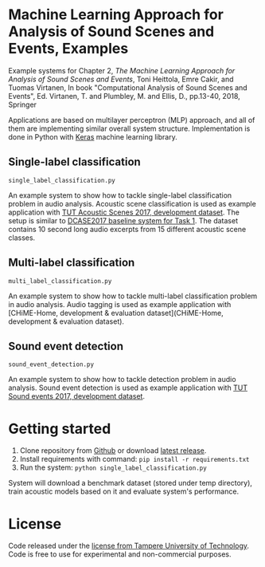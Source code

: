 Machine Learning Approach for Analysis of Sound Scenes and Events, Examples
===========================================================================

Example systems for Chapter 2, *The Machine Learning Approach for Analysis of Sound Scenes and Events*, Toni Heittola, Emre Cakir, and Tuomas Virtanen, In book "Computational Analysis of Sound Scenes and Events", Ed. Virtanen, T. and Plumbley, M. and Ellis, D., pp.13-40, 2018, Springer 

Applications are based on multilayer perceptron (MLP) approach, and all of them are implementing similar overall system structure. Implementation is done in Python with [Keras](https://keras.io/) machine learning library.

Single-label classification
---------------------------
``single_label_classification.py``

An example system to show how to tackle single-label classification problem in audio analysis. Acoustic scene classification is used as example application with [TUT Acoustic Scenes 2017, development dataset](https://zenodo.org/record/400515#.Wm9gSXU_UeM). The setup is similar to [DCASE2017 baseline system for Task 1](https://github.com/TUT-ARG/DCASE2017-baseline-system). The dataset contains 10 second long audio excerpts from 15 different acoustic scene classes. 

Multi-label classification
--------------------------
``multi_label_classification.py``

An example system to show how to tackle multi-label classification problem in audio analysis. Audio tagging is used as example application with [CHiME-Home, development & evaluation dataset](CHiME-Home, development & evaluation dataset). 

Sound event detection
---------------------
``sound_event_detection.py``

An example system to show how to tackle detection problem in audio analysis. Sound event detection is used as example application with [TUT Sound events 2017, development dataset](https://zenodo.org/record/814831).


Getting started
===============

1. Clone repository from [Github](https://github.com/TUT-ARG/cassebook_example_systems) or download [latest release](https://github.com/TUT-ARG/cassebook_example_systems/releases/latest).
2. Install requirements with command: ``pip install -r requirements.txt``
3. Run the system: ``python single_label_classification.py``

System will download a benchmark dataset (stored under temp directory), train acoustic models based on it and evaluate system's performance. 

License
=======

Code released under the [license from Tampere University of Technology](https://github.com/TUT-ARG/cassebook_example_systems/LICENSE). Code is free to use for experimental and non-commercial purposes.